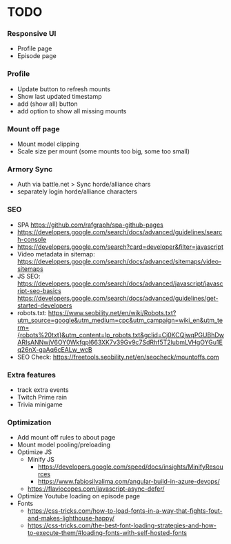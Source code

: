 # TODO

### Responsive UI
* Profile page
* Episode page

### Profile
* Update button to refresh mounts
* Show last updated timestamp
* add (show all) button
* add option to show all missing mounts

### Mount off page
* Mount model clipping
* Scale size per mount (some mounts too big, some too small)

### Armory Sync
* Auth via battle.net > Sync horde/alliance chars
* separately login horde/alliance characters
    
### SEO
* SPA https://github.com/rafgraph/spa-github-pages
* https://developers.google.com/search/docs/advanced/guidelines/search-console
* https://developers.google.com/search?card=developer&filter=javascript
* Video metadata in sitemap: https://developers.google.com/search/docs/advanced/sitemaps/video-sitemaps
* JS SEO: 
    https://developers.google.com/search/docs/advanced/javascript/javascript-seo-basics
    https://developers.google.com/search/docs/advanced/guidelines/get-started-developers
* robots.txt: https://www.seobility.net/en/wiki/Robots.txt?utm_source=google&utm_medium=cpc&utm_campaign=wiki_en&utm_term={robots%20txt}&utm_content=lp_robots.txt&gclid=Cj0KCQjwqPGUBhDwARIsANNwjV6OY0Wkfqpl663XK7v39Gv9c7SdRhf5T2lubmLVHgOYGu1Eq26nX-gaAq6cEALw_wcB
* SEO Check: https://freetools.seobility.net/en/seocheck/mountoffs.com

### Extra features
* track extra events
* Twitch Prime rain
* Trivia minigame

### Optimization
* Add mount off rules to about page
* Mount model pooling/preloading
* Optimize JS
    * Minify JS
        * https://developers.google.com/speed/docs/insights/MinifyResources
        * https://www.fabiosilvalima.com/angular-build-in-azure-devops/
    * https://flaviocopes.com/javascript-async-defer/
* Optimize Youtube loading on episode page
* Fonts
    * https://css-tricks.com/how-to-load-fonts-in-a-way-that-fights-fout-and-makes-lighthouse-happy/
    * https://css-tricks.com/the-best-font-loading-strategies-and-how-to-execute-them/#loading-fonts-with-self-hosted-fonts